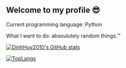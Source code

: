 ## Welcome to my profile 😎 ##

Current programming language: Python

What I want to do: absoulutely random things.™

[![DinhHuy2010's GitHub stats](https://github-readme-stats.vercel.app/api?username=DinhHuy2010&show_icons=true&theme=github_dark&count_private=true)](https://github.com/DinhHuy2010)

[![TopLangs](https://github-readme-stats.vercel.app/api/top-langs/?username=DinhHuy2010&layout=compact&langs_count=100)](https://github.com/DinhHuy2010)
